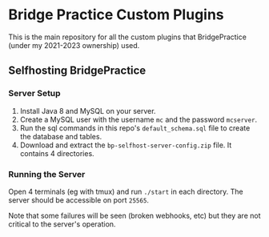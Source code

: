 # Bridge Practice Custom Plugins

This is the main repository for all the custom plugins that BridgePractice (under my 2021-2023 ownership) used.

## Selfhosting BridgePractice

### Server Setup

1. Install Java 8 and MySQL on your server.
2. Create a MySQL user with the username `mc` and the password `mcserver`.
3. Run the sql commands in this repo's `default_schema.sql` file to create the database and tables.
4. Download and extract the `bp-selfhost-server-config.zip` file. It contains 4 directories.

### Running the Server

Open 4 terminals (eg with tmux) and run `./start` in each directory. The server should be accessible on port `25565`.

Note that some failures will be seen (broken webhooks, etc) but they are not critical to the server's operation.
